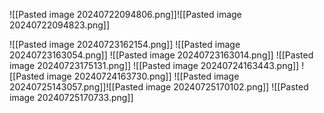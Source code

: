 ![[Pasted image 20240722094806.png]]![[Pasted image 20240722094823.png]]

![[Pasted image 20240723162154.png]]
![[Pasted image 20240723163054.png]]
![[Pasted image 20240723163014.png]]
![[Pasted image 20240723175131.png]]
![[Pasted image 20240724163443.png]]
![[Pasted image 20240724163730.png]]
![[Pasted image 20240725143057.png]]![[Pasted image 20240725170102.png]]
![[Pasted image 20240725170733.png]]

